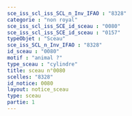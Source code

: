 ```yaml
---
sce_iss_scl_iss_SCL_n_Inv_IFAO : "8328"
categorie : "non royal"
sce_iss_scl_iss_SCE_id_sceau : "0080"
sce_iss_scl_iss_SCE_id_sceau : "0157"
typeObjet : "Sceau"
sce_iss_SCL_n_Inv_IFAO : "8328"
id_sceau : "0080"
motif : "animal ?"
type_sceau : "cylindre"
title: sceau n°0080
scelles: "8328"
id_notice: 0080
layout: notice_sceau
type: sceau
partie: 1
---
```

